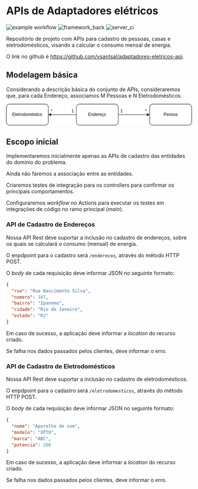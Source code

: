 # APIs de Adaptadores elétricos

![example workflow](https://github.com/vsantsal/adaptadores-eletricos-api/actions/workflows/maven.yml/badge.svg)
![framework_back](https://img.shields.io/badge/Spring_Boot-F2F4F9?style=for-the-badge&logo=spring-boot)
![server_ci](https://img.shields.io/badge/Github%20Actions-282a2e?style=for-the-badge&logo=githubactions&logoColor=367cfe)

Repositório de projeto com APIs para cadastro de pessoas, casas e eletrodomésticos, visando a calcular o consumo mensal de energia.

O link no github é https://github.com/vsantsal/adaptadores-eletricos-api.

## Modelagem básica

Considerando a descrição básica do conjunto de APIs, consideraremos que, para cada Endereço, associamos M Pessoas e N Eletrodomésticos.

![Diagrama de Classes](https://github.com/vsantsal/adaptadores-eletricos-api/blob/main/docs/V1_uml_aparelhos_domesticos.drawio.png)

## Escopo inicial

Implementaremos inicialmente apenas as APIs de cadastro das entidades do domínio do problema.

Ainda não faremos a associação entre as entidades.

Criaremos testes de integração para os controllers para confirmar os principais comportamentos.

Configuraremos *workflow* no Actions para executar os testes em integrações de código no ramo principal (*main*).

### API de Cadastro de Endereços

Nossa API Rest deve suportar a inclusão no cadastro de endereços, sobre os quais se calculará o consumo (mensal) de energia.

O enpdpoint para o cadastro será `/enderecos`, através do método HTTP POST.

O *body* de cada requisição deve informar JSON no seguinte formato:

```json 
{
  "rua": "Rua Nascimento Silva",
  "numero": 107,
  "bairro": "Ipanema",
  "cidade": "Rio de Janeiro",
  "estado": "RJ"
}
```

Em caso de sucesso, a aplicação deve informar a *location* do recurso criado.

Se falha nos dados passados pelos clientes, deve informar o erro.

### API de Cadastro de Eletrodomésticos

Nossa API Rest deve suportar a inclusão no cadastro de eletrodomésticos.

O enpdpoint para o cadastro será `/eletrodomesticos`, através do método HTTP POST.

O *body* de cada requisição deve informar JSON no seguinte formato:

```json 
{
  "nome": "Aparelho de som",
  "modelo": "XPTO",
  "marca": "ABC",
  "potencia": 200
}
```

Em caso de sucesso, a aplicação deve informar a *location* do recurso criado.

Se falha nos dados passados pelos clientes, deve informar o erro.
